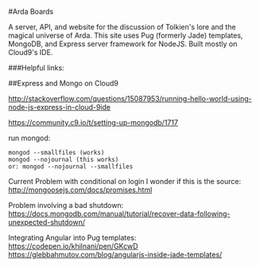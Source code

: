 #Arda Boards

A server, API, and website for the discussion of Tolkien's lore and the magical universe of Arda. This site uses Pug (formerly Jade) templates, MongoDB, and Express server framework for NodeJS. Built mostly on Cloud9's IDE.

###Helpful links:

##Express and Mongo on Cloud9

http://stackoverflow.com/questions/15087953/running-hello-world-using-node-js-express-in-cloud-9ide

https://community.c9.io/t/setting-up-mongodb/1717

run mongod:

```
mongod --smallfiles (works)
mongod --nojournal (this works)
or: mongod --nojournal --smallfiles
```

Current Problem with conditional on login
I wonder if this is the source: 
http://mongoosejs.com/docs/promises.html

Problem involving a bad shutdown:
https://docs.mongodb.com/manual/tutorial/recover-data-following-unexpected-shutdown/

Integrating Angular into Pug templates:
https://codepen.io/khilnani/pen/GKcwD
https://glebbahmutov.com/blog/angularjs-inside-jade-templates/